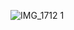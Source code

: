 ![IMG_1712 1](https://user-images.githubusercontent.com/1933673/183308601-66dc2b1e-cc61-4f14-ae9c-61169ef25a5d.JPG)
